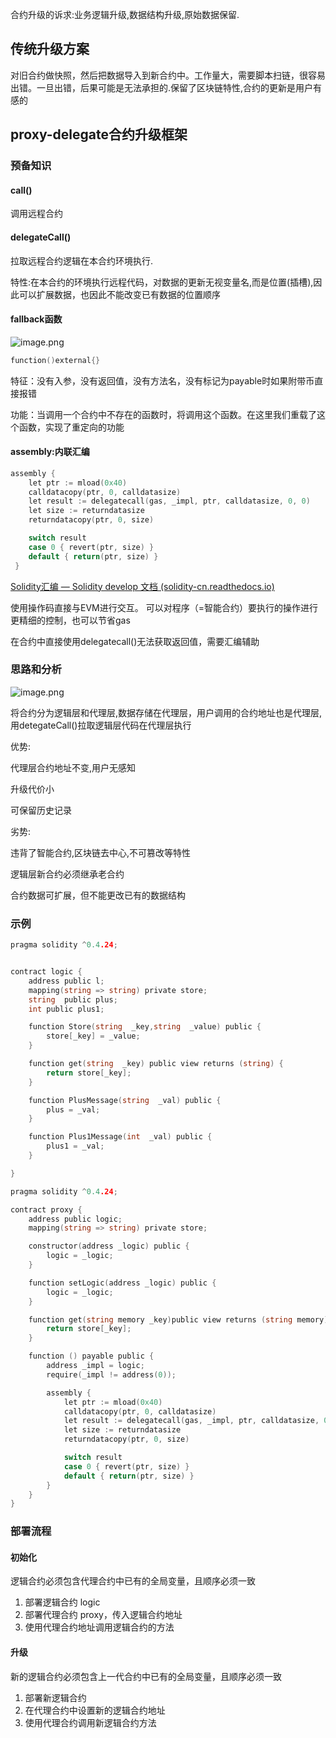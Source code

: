 合约升级的诉求:业务逻辑升级,数据结构升级,原始数据保留.

## 传统升级方案

对旧合约做快照，然后把数据导入到新合约中。工作量大，需要脚本扫链，很容易出错。一旦出错，后果可能是无法承担的.保留了区块链特性,合约的更新是用户有感的

## proxy-delegate合约升级框架

### 预备知识

#### call()

调用远程合约

#### delegateCall()

拉取远程合约逻辑在本合约环境执行.

特性:在本合约的环境执行远程代码，对数据的更新无视变量名,而是位置(插槽),因此可以扩展数据，也因此不能改变已有数据的位置顺序

#### fallback函数

![image.png](assets/image-20220318101729-io8rk09.png)

```go
function()external{}
```

特征：没有入参，没有返回值，没有方法名，没有标记为payable时如果附带币直接报错

功能：当调用一个合约中不存在的函数时，将调用这个函数。在这里我们重载了这个函数，实现了重定向的功能

#### assembly:内联汇编

```go
assembly {
    let ptr := mload(0x40)
    calldatacopy(ptr, 0, calldatasize)
    let result := delegatecall(gas, _impl, ptr, calldatasize, 0, 0)
    let size := returndatasize
    returndatacopy(ptr, 0, size)

    switch result
    case 0 { revert(ptr, size) }
    default { return(ptr, size) }
 }
```

[Solidity汇编 — Solidity develop 文档 (solidity-cn.readthedocs.io)](https://solidity-cn.readthedocs.io/zh/develop/assembly.html)

使用操作码直接与EVM进行交互。 可以对程序（=智能合约）要执行的操作进行更精细的控制，也可以节省gas

在合约中直接使用delegatecall()无法获取返回值，需要汇编辅助


### 思路和分析

![image.png](assets/image-20220318113600-aq7t7ez.png)

将合约分为逻辑层和代理层,数据存储在代理层，用户调用的合约地址也是代理层,用detegateCall()拉取逻辑层代码在代理层执行


优势:

代理层合约地址不变,用户无感知

升级代价小

可保留历史记录


劣势:

违背了智能合约,区块链去中心,不可篡改等特性

逻辑层新合约必须继承老合约

合约数据可扩展，但不能更改已有的数据结构


### 示例

```go
pragma solidity ^0.4.24;


contract logic {
    address public l;
    mapping(string => string) private store;
    string  public plus;
    int public plus1;

    function Store(string  _key,string  _value) public {
        store[_key] = _value;
    }

    function get(string  _key) public view returns (string) {
        return store[_key];
    }

    function PlusMessage(string  _val) public {
        plus = _val;
    }

    function Plus1Message(int  _val) public {
        plus1 = _val;
    }

}
```

```go
pragma solidity ^0.4.24;

contract proxy {
    address public logic;
    mapping(string => string) private store;

    constructor(address _logic) public {
        logic = _logic;
    }

    function setLogic(address _logic) public {
        logic = _logic;
    }

    function get(string memory _key)public view returns (string memory){
        return store[_key];
    }

    function () payable public {
        address _impl = logic;
        require(_impl != address(0));

        assembly {
            let ptr := mload(0x40)
            calldatacopy(ptr, 0, calldatasize)
            let result := delegatecall(gas, _impl, ptr, calldatasize, 0, 0)
            let size := returndatasize
            returndatacopy(ptr, 0, size)

            switch result
            case 0 { revert(ptr, size) }
            default { return(ptr, size) }
        }
    }
}

```

### 部署流程

#### 初始化

逻辑合约必须包含代理合约中已有的全局变量，且顺序必须一致

1. 部署逻辑合约  logic
2. 部署代理合约 proxy，传入逻辑合约地址
3. 使用代理合约地址调用逻辑合约的方法

#### 升级

新的逻辑合约必须包含上一代合约中已有的全局变量，且顺序必须一致

1. 部署新逻辑合约
2. 在代理合约中设置新的逻辑合约地址
3. 使用代理合约调用新逻辑合约方法
